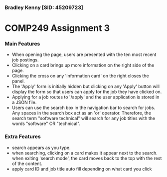### Bradley Kenny [SID: 45209723]
# COMP249 Assignment 3

### Main Features
- When opening the page, users are presented with the ten most recent job postings.
- Clicking on a card brings up more information on the right side of the page. 
- Clicking the cross on any 'information card' on the right closes the panel.
- The 'Apply' form is initially hidden but clicking on any 'Apply' button will display the form so that users can apply for the job they have clicked on.
- Applying for a job routes to '/apply' and the user application is stored in a JSON file.
- Users can use the search box in the navigation bar to search for jobs. Any spaces in the search box act as an 'or' operator. Therefore, the search term "software technical" will search for any job titles with the words "software" OR "technical".

### Extra Features
- search appears as you type.
- when searching, clicking on a card makes it appear next to the search. when exiting 'search mode', the card moves back to the top with the rest of the content.
- apply card ID and job title auto fill depending on what card you click
